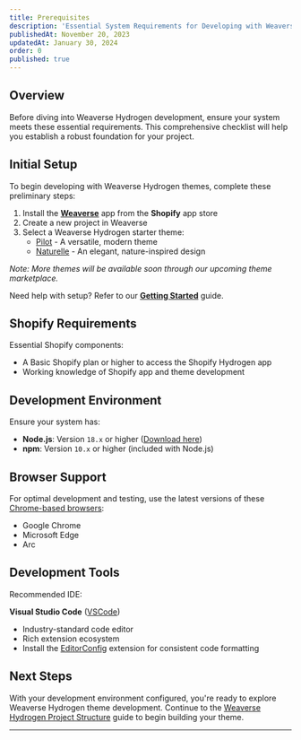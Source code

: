 ```yaml
---
title: Prerequisites
description: 'Essential System Requirements for Developing with Weaverse Hydrogen'
publishedAt: November 20, 2023
updatedAt: January 30, 2024
order: 0
published: true
---
```


## Overview

Before diving into Weaverse Hydrogen development, ensure your system meets these essential requirements. This comprehensive checklist will help you establish a robust foundation for your project.

## Initial Setup

To begin developing with Weaverse Hydrogen themes, complete these preliminary steps:

1. Install the **[Weaverse](https://apps.shopify.com/weaverse)** app from the **Shopify** app store
2. Create a new project in Weaverse
3. Select a Weaverse Hydrogen starter theme:
   - [Pilot](https://github.com/weaverse/pilot) - A versatile, modern theme
   - [Naturelle](https://github.com/weaverse/naturelle) - An elegant, nature-inspired design

*Note: More themes will be available soon through our upcoming theme marketplace.*

Need help with setup? Refer to our **[Getting Started](/docs/hydrogen/getting-started)** guide.

## Shopify Requirements

Essential Shopify components:

- A Basic Shopify plan or higher to access the Shopify Hydrogen app
- Working knowledge of Shopify app and theme development

## Development Environment

Ensure your system has:

- **Node.js**: Version `18.x` or higher ([Download here](https://nodejs.org))
- **npm**: Version `10.x` or higher (included with Node.js)

## Browser Support

For optimal development and testing, use the latest versions of these [Chrome-based browsers](https://www.google.com/search?q=chrome+based+web+browsers):

- Google Chrome
- Microsoft Edge
- Arc

## Development Tools

Recommended IDE:

**Visual Studio Code** ([VSCode](https://code.visualstudio.com/))
- Industry-standard code editor
- Rich extension ecosystem
- Install the [EditorConfig](https://marketplace.visualstudio.com/items?itemName=EditorConfig.EditorConfig) extension for consistent code formatting

## Next Steps

With your development environment configured, you're ready to explore Weaverse Hydrogen theme development. Continue to the [Weaverse Hydrogen Project Structure](https://weaverse.io/docs/guides/8321058-project-structure) guide to begin building your theme.

---
